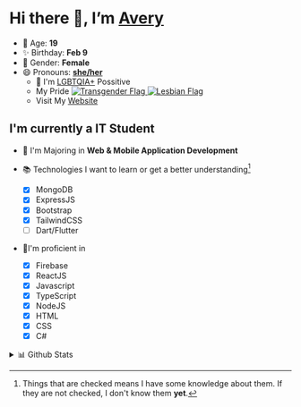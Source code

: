# Hi there 👋, I’m [Avery][website]

- 🌸 Age: **19**
- ✨ Birthday: **Feb 9**
- 🎨 Gender: **Female**
- 😄 Pronouns: **[she/her][pronounspage]**
  - 🌈 I'm [LGBTQIA+][lgbt-foundation] Possitive
  - <div class="Flags">
      <span>My Pride</span>
      <a href="https://en.pronouns.page/dictionary/terminology#transgender">
        <img src="https://pronouns.page/flags/Transgender.png" alt="Transgender Flag" height="15px"/>
      </a>
      <a href="https://en.pronouns.page/dictionary/terminology#lesbian">
      <img src="https://pronouns.page/flags/Lesbian.png" alt="Lesbian Flag" height="15px"/>
      </a>
    </div>
  - Visit My [Website][website]

## I'm currently a IT Student

- 📌 I'm Majoring in **Web & Mobile Application Development**
- 📚 Technologies I want to learn or get a better understanding[^1]

  - [x] MongoDB
  - [x] ExpressJS
  - [x] Bootstrap
  - [x] TailwindCSS
  - [ ] Dart/Flutter

- 🎉I'm proficient in

  - [X] Firebase
  - [x] ReactJS
  - [x] Javascript
  - [x] TypeScript
  - [x] NodeJS
  - [x] HTML
  - [x] CSS
  - [x] C#

<details>
  <summary>
    📊 Github Stats
  </summary>

<!--START_SECTION:waka-->
![Code Time](http://img.shields.io/badge/Code%20Time-516%20hrs%2028%20mins-blue)

![Profile Views](http://img.shields.io/badge/Profile%20Views-1-blue)

**🐱 My GitHub Data** 

> 🏆 603 Contributions in the Year 2022
 > 
> 📦 117.8 kB Used in GitHub's Storage 
 > 
> 💼 Opted to Hire
 > 
> 📜 27 Public Repositories 
 > 
> 🔑 25 Private Repositories  
 > 
**I'm a Night 🦉** 

```text
🌞 Morning    42 commits     ██░░░░░░░░░░░░░░░░░░░░░░░   10.69% 
🌆 Daytime    145 commits    █████████░░░░░░░░░░░░░░░░   36.9% 
🌃 Evening    166 commits    ██████████░░░░░░░░░░░░░░░   42.24% 
🌙 Night      40 commits     ██░░░░░░░░░░░░░░░░░░░░░░░   10.18%

```
📅 **I'm Most Productive on Thursday** 

```text
Monday       61 commits     ████░░░░░░░░░░░░░░░░░░░░░   15.52% 
Tuesday      54 commits     ███░░░░░░░░░░░░░░░░░░░░░░   13.74% 
Wednesday    54 commits     ███░░░░░░░░░░░░░░░░░░░░░░   13.74% 
Thursday     91 commits     █████░░░░░░░░░░░░░░░░░░░░   23.16% 
Friday       52 commits     ███░░░░░░░░░░░░░░░░░░░░░░   13.23% 
Saturday     38 commits     ██░░░░░░░░░░░░░░░░░░░░░░░   9.67% 
Sunday       43 commits     ██░░░░░░░░░░░░░░░░░░░░░░░   10.94%

```


📊 **This Week I Spent My Time On** 

```text
⌚︎ Time Zone: America/Halifax

💬 Programming Languages: 
JavaScript               10 hrs 29 mins      █████████░░░░░░░░░░░░░░░░   38.62% 
C#                       5 hrs 58 mins       █████░░░░░░░░░░░░░░░░░░░░   22.01% 
TypeScript               2 hrs 12 mins       ██░░░░░░░░░░░░░░░░░░░░░░░   8.14% 
Other                    1 hr 58 mins        █░░░░░░░░░░░░░░░░░░░░░░░░   7.29% 
SQL                      1 hr 46 mins        █░░░░░░░░░░░░░░░░░░░░░░░░   6.52%

🔥 Editors: 
VS Code                  17 hrs 52 mins      ████████████████░░░░░░░░░   65.8% 
Visual Studio            9 hrs 8 mins        ████████░░░░░░░░░░░░░░░░░   33.65% 
IntelliJ                 8 mins              ░░░░░░░░░░░░░░░░░░░░░░░░░   0.55%

🐱‍💻 Projects: 
EmpMaintenance           7 hrs 20 mins       ██████░░░░░░░░░░░░░░░░░░░   27.05% 
slay                     6 hrs 13 mins       █████░░░░░░░░░░░░░░░░░░░░   22.9% 
3-advjs-assignment-3-Aver2 hrs 58 mins       ██░░░░░░░░░░░░░░░░░░░░░░░   10.96% 
slay-bot                 1 hr 59 mins        █░░░░░░░░░░░░░░░░░░░░░░░░   7.34% 
NodeExpressRESTAPI       1 hr 39 mins        █░░░░░░░░░░░░░░░░░░░░░░░░   6.13%

💻 Operating System: 
Windows                  27 hrs 9 mins       █████████████████████████   100.0%

```

**I Mostly Code in JavaScript** 

```text
JavaScript               24 repos            ███████████░░░░░░░░░░░░░░   45.28% 
TypeScript               7 repos             ███░░░░░░░░░░░░░░░░░░░░░░   13.21% 
C#                       6 repos             ██░░░░░░░░░░░░░░░░░░░░░░░   11.32% 
HTML                     3 repos             █░░░░░░░░░░░░░░░░░░░░░░░░   5.66% 
Shell                    3 repos             █░░░░░░░░░░░░░░░░░░░░░░░░   5.66%

```


**Timeline**

![Chart not found](https://raw.githubusercontent.com/Avery-Rose/Avery-Rose/main/charts/bar_graph.png) 


 Last Updated on 16/10/2022 18:53:22 UTC
<!--END_SECTION:waka-->

</details>



[^1]:
    Things that are checked means I have some knowledge about them.
    If they are not checked, I don't know them **yet**.

[//]: <> (Links)

[wakatime-profile]: https://wakatime.com/@Averyyyyyyyy
[pronouns-definitions]: https://en.pronouns.page/she/her
[pronounspage]: https://pronouns.page/@cattgirlava
[lgbt-foundation]: https://lgbt.foundation/
[website]: https://avarose.dev/
[alexandres-badge-repo]: https://github.com/alexandresanlim/Badges4-README.md-Profile

